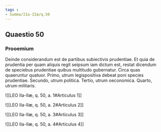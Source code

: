 ```yaml
---
tags : 
- Summa/IIa-IIæ/q.50
---
```


## Quaestio 50

### Prooemium

Deinde considerandum est de partibus subiectivis prudentiae. Et quia de prudentia per quam aliquis regit seipsum iam dictum est, restat dicendum de speciebus prudentiae quibus multitudo gubernatur. Circa quas quaeruntur quatuor. Primo, utrum legispositiva debeat poni species prudentiae. Secundo, utrum politica. Tertio, utrum oeconomica. Quarto, utrum militaris.

![[LEO IIa-IIæ, q. 50, a. 1#Articulus 1]]

![[LEO IIa-IIæ, q. 50, a. 2#Articulus 2]]

![[LEO IIa-IIæ, q. 50, a. 3#Articulus 3]]

![[LEO IIa-IIæ, q. 50, a. 4#Articulus 4]]

